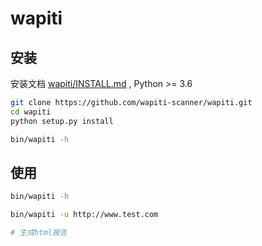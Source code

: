 # wapiti

## 安装

安装文档 [wapiti/INSTALL.md](https://github.com/wapiti-scanner/wapiti/blob/master/INSTALL.md) , Python >= 3.6

```bash
git clone https://github.com/wapiti-scanner/wapiti.git
cd wapiti
python setup.py install

bin/wapiti -h
```

## 使用

```bash
bin/wapiti -h

bin/wapiti -u http://www.test.com

# 生成html报告
```
